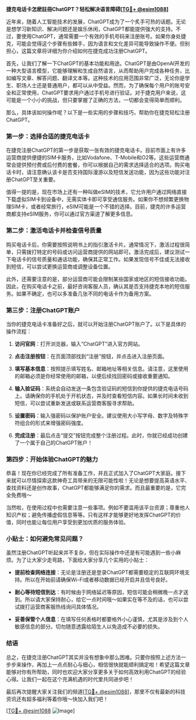 **捷克电话卡怎麽註冊ChatGPT？轻松解决语言障碍[[TG💪+ @esim1088](https://t.me/s/esim1088)]**

近年来，随着人工智能技术的发展，ChatGPT成为了一个炙手可热的话题。无论是想学习新知识、解决问题还是娱乐休闲，ChatGPT都能提供强大的支持。不过，要使用ChatGPT，通常需要一个有效的手机号码来注册账号。如果你身处捷克，可能会觉得这个步骤有些棘手，因为语言和文化差异可能导致操作不便。但别担心，这篇文章将详细为你介绍如何在捷克成功注册ChatGPT。

首先，让我们了解一下ChatGPT的基本功能和用途。ChatGPT是由OpenAI开发的一种大型语言模型，它能够理解和生成自然语言，从而帮助用户完成各种任务，比如编写文章、解答问题、翻译文本等。这种技术的应用范围非常广泛，无论你是学生、职场人士还是普通用户，都可以从中受益。然而，为了确保每个用户的账号安全和正常使用，ChatGPT要求用户通过手机号进行验证。对于捷克用户来说，这可能是一个小小的挑战，但只要掌握了正确的方法，一切都会变得简单而顺利。

那么，具体该如何操作呢？以下是一些实用的步骤和技巧，帮助你在捷克轻松注册ChatGPT。

### 第一步：选择合适的捷克电话卡

在捷克注册ChatGPT的第一步是获取一张有效的捷克电话卡。目前市面上有许多运营商提供便捷的SIM卡服务，比如Vodafone、T-Mobile和O2等。这些运营商通常会提供预付费或后付费的套餐，你可以根据自己的需求选择适合的选项。购买电话卡时，请注意确认该卡是否支持国际漫游以及短信发送功能，因为这些功能对注册ChatGPT至关重要。

值得一提的是，现在市场上还有一种叫做eSIM的技术，它允许用户通过网络直接下载虚拟SIM卡到设备中，无需实体卡即可享受通信服务。如果你不想频繁更换物理SIM卡，或者经常旅行，eSIM可能是一个不错的选择。目前，捷克的许多运营商都支持eSIM服务，你可以通过官方渠道了解更多信息。

### 第二步：激活电话卡并检查信号质量

购买电话卡后，你需要按照说明书上的指引激活卡片。通常情况下，激活过程很简单，只需拨打特定的号码或访问运营商提供的网站即可。激活完成后，建议测试一下电话卡的信号质量和通话功能，确保其正常工作。如果发现信号不佳或无法接收到短信，可以尝试更换运营商或调整设备位置。

此外，还需要注意的是，部分运营商可能会限制某些国家或地区的短信接收功能。因此，在购买电话卡之前，最好咨询客服人员，确认其是否支持捷克本地的短信服务。如果不确定，也可以多准备几张不同的电话卡作为备用方案。

### 第三步：注册ChatGPT账户

当你的捷克电话卡准备好之后，就可以开始注册ChatGPT账户了。以下是具体的操作流程：

1. **访问官网**：打开浏览器，输入“ChatGPT”进入官方网站。
   
2. **点击注册按钮**：在页面顶部找到“注册”按钮，并点击进入注册页面。

3. **填写基本信息**：按照提示填写姓名、邮箱地址等相关信息。请注意，这里使用的邮箱必须是你经常使用的邮箱，以便后续找回密码或接收重要通知。

4. **输入验证码**：系统会自动发送一条包含验证码的短信到你提供的捷克电话号码上。请确保你的手机处于开机状态，并及时查看短信内容。如果长时间未收到短信，可以尝试重新发送或联系运营商客服寻求帮助。

5. **设置密码**：输入强密码以保护账户安全。建议使用大小写字母、数字及特殊字符组合的形式来增强密码强度。

6. **完成注册**：最后点击“提交”按钮完成整个注册过程。此时，你就已经成功创建了一个属于自己的ChatGPT账户！

### 第四步：开始体验ChatGPT的魅力

恭喜！现在你已经完成了所有准备工作，并且正式加入了ChatGPT大家庭。接下来就可以尽情探索这款神奇工具带来的无限可能性啦！无论是想要提高英语水平、查找资料还是创作故事，ChatGPT都能够满足你的需求。而且最重要的是，它完全免费哦～

当然啦，在使用过程中也需要注意一些事项。例如不要滥用该平台资源；尊重他人知识产权；避免传播虚假信息等等。只有这样才能够更好地发挥ChatGPT的价值，同时也能让每位用户享受到更加优质的服务体验。

### 小贴士：如何避免常见问题？

虽然注册ChatGPT听起来并不复杂，但在实际操作中还是有可能遇到一些小麻烦。为了让大家少走弯路，下面给大家分享几个实用的小贴士：

- **提前检查网络连接**：无论是注册还是登录ChatGPT都需要稳定的互联网环境支持。所以在开始前请确保Wi-Fi或者移动数据已经开启并且信号良好。
  
- **耐心等待短信到达**：有时候由于网络延迟等原因，短信可能会稍微晚一点才送到。所以请大家保持耐心，给它一点时间哦～如果实在等不及的话，也可以尝试拨打运营商客服热线询问具体情况。

- **妥善保管个人信息**：在填写任何表格时都要格外小心谨慎，尤其是涉及到个人敏感信息的部分。切勿随意透露给陌生人以免造成不必要的损失。

### 结语

总之，在捷克注册ChatGPT其实并没有想象中那么困难。只要你按照上述方法一步步来操作，再加上一点点耐心与细心，相信很快就能顺利搞定啦！希望这篇文章能够对你有所帮助，同时也欢迎大家分享更多关于如何高效利用ChatGPT的经验心得。让我们一起在这个充满机遇的时代里共同进步吧！

最后再次提醒大家关注我们的频道[[TG💪+ @esim1088](https://t.me/s/esim1088)]，那里不仅有最新的科技资讯还有超多福利等着你哦～快加入我们吧！

[[TG💪+ @esim1088](https://t.me/s/esim1088) ![Image](https://i.postimg.cc/4NQfJmqS/Snipaste-2025-05-13-00-14-12.png)]